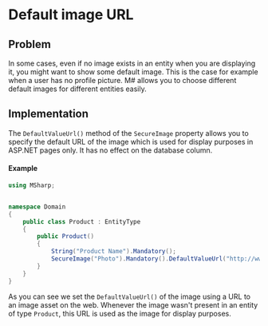 # Default image URL

## Problem

In some cases, even if no image exists in an entity when you are displaying it, you might want to show some default image.
This is the case for example when a user has no profile picture.
M# allows you to choose different default images for different entities easily.

## Implementation

The `DefaultValueUrl()` method of the `SecureImage` property allows you to specify the default URL of the image which is used for display purposes in ASP.NET pages only.
It has no effect on the database column.

#### Example

```csharp
using MSharp;


namespace Domain
{
    public class Product : EntityType
    {
        public Product()
        {
            String("Product Name").Mandatory();
            SecureImage("Photo").Mandatory().DefaultValueUrl("http://www.example.com/image.jpg");
        }
    }
}
```

As you can see we set the `DefaultValueUrl()` of the image using a URL to an image asset on the web.
Whenever the image wasn't present in an entity of type `Product`, this URL is used as the image for display purposes.